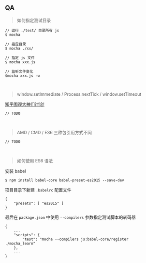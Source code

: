 
## QA

> 如何指定测试目录

```nodejs
// 运行 ./test/ 目录所有 js
$ mocha

// 指定目录
$ mocha ./xx/

// 指定 js 文件
$ mocha xxx.js

// 监听文件变化
$mocha xxx.js -w
```
<br/> 

> window.setImmediate / Process.nextTick / window.setTimeout

[知乎围观大神们讨论!](https://www.zhihu.com/question/23028843)
```nodejs
// TODO
```
<br/> 

> AMD / CMD / ES6 三种包引用方式不同

```
// TODO
```
<br/> 

> 如何使用 ES6 语法

安装 babel
```
$ npm install babel-core babel-preset-es2015 --save-dev
```
项目目录下新建 `.babelrc` 配置文件
```
{
    "presets": [ "es2015" ]
}
```
最后在 `package.json` 中使用 `--compilers` 参数指定测试脚本的转码器
```
{
    ...
    "scripts": {
        "test": "mocha --compilers js:babel-core/register ./mocha_learn"
    },
    ...
}
```
